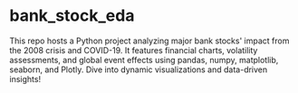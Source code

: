 # bank_stock_eda
This repo hosts a Python project analyzing major bank stocks' impact from the 2008 crisis and COVID-19. It features financial charts, volatility assessments, and global event effects using pandas, numpy, matplotlib, seaborn, and Plotly. Dive into dynamic visualizations and data-driven insights!
